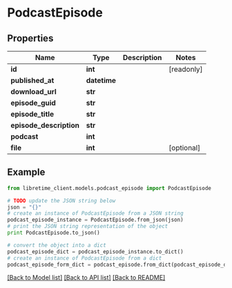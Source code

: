 # PodcastEpisode


## Properties
Name | Type | Description | Notes
------------ | ------------- | ------------- | -------------
**id** | **int** |  | [readonly] 
**published_at** | **datetime** |  | 
**download_url** | **str** |  | 
**episode_guid** | **str** |  | 
**episode_title** | **str** |  | 
**episode_description** | **str** |  | 
**podcast** | **int** |  | 
**file** | **int** |  | [optional] 

## Example

```python
from libretime_client.models.podcast_episode import PodcastEpisode

# TODO update the JSON string below
json = "{}"
# create an instance of PodcastEpisode from a JSON string
podcast_episode_instance = PodcastEpisode.from_json(json)
# print the JSON string representation of the object
print PodcastEpisode.to_json()

# convert the object into a dict
podcast_episode_dict = podcast_episode_instance.to_dict()
# create an instance of PodcastEpisode from a dict
podcast_episode_form_dict = podcast_episode.from_dict(podcast_episode_dict)
```
[[Back to Model list]](../README.md#documentation-for-models) [[Back to API list]](../README.md#documentation-for-api-endpoints) [[Back to README]](../README.md)


